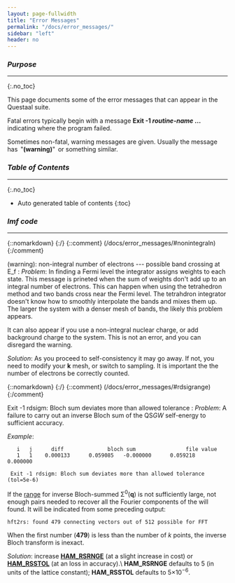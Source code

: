 ```yaml
---
layout: page-fullwidth
title: "Error Messages"
permalink: "/docs/error_messages/"
sidebar: "left"
header: no
---
```


### _Purpose_
________________________________________________________________________________________________
{:.no_toc}

This page documents some of the error messages that can appear in the Questaal suite.

Fatal errors typically begin with a message  **Exit -1 _routine-name_ ...** indicating where the program failed.

Sometimes non-fatal, warning messages are given.  Usually the message has &thinsp;"**(warning)**"&thinsp; or something similar.

### _Table of Contents_
________________________________________________________________________________________________
{:.no_toc}
*  Auto generated table of contents
{:toc}

### _lmf code_
________________________________________________________________________________________________


{::nomarkdown} <a name="nonintegraln"></a> {:/}
{::comment}
(/docs/error_messages/#nonintegraln)
{:/comment}


 (warning): non-integral number of electrons --- possible band crossing at E_f
: _Problem_: In finding a Fermi level the integrator assigns weights to each state.  This message is prineted when the sum of weights don't
  add up to an integral number of electrons.  This can happen when using the tetrahedron method and two bands cross near the Fermi level.
  The tetrahdron integrator doesn't know how to smoothly interpolate the bands and mixes them up.  The larger the system with a denser mesh
  of bands, the likely this problem appears.
  
  It can also appear if you use a non-integral nuclear charge, or add background charge to the system.  This is not an error, and you can disregard the warning.

  _Solution_:  As you proceed to self-consistency it may go away. If not, you need to modify your **k** mesh, or switch to sampling.
  It is important the the number of electrons be correctly counted.

{::nomarkdown} <a name="rdsigrange"></a> {:/}
{::comment}
(/docs/error_messages/#rdsigrange)
{:/comment}

Exit -1 rdsigm: Bloch sum deviates more than allowed tolerance
: _Problem_: A failure to carry out an inverse Bloch sum of the QS<i>GW</i> self-energy to sufficient accuracy.

  _Example_:

  ~~~
     i   j      diff              bloch sum                file value
     1   1    0.000133      0.059085   -0.000000      0.059218    0.000000

   Exit -1 rdsigm: Bloch sum deviates more than allowed tolerance (tol=5e-6)
  ~~~

  If the [range](/docs/outputs/lmf_output/#reading-qsgw-self-energies) for inverse Bloch-summed &Sigma;<sup>0</sup>(<b>q</b>)
  is not sufficiently large, not enough pairs needed to recover all the Fourier components of the 
  will found.  It will be indicated from some preceding output:

  ~~~
  hft2rs: found 479 connecting vectors out of 512 possible for FFT
  ~~~

  When the first number (**479**) is less than the number of _k_ points,
  the inverse Bloch transform is inexact.

  _Solution_: increase [**HAM\_RSRNGE**](/docs/input/inputfile/#ham) (at a slight increase in cost) or
  [**HAM\_RSSTOL**](/docs/input/inputfile/#ham) (at an loss in accuracy).\\
  **HAM\_RSRNGE** defaults to 5 (in units of the lattice constant); **HAM\_RSSTOL** defaults to 5&times;10<sup>&minus;6</sup>.
